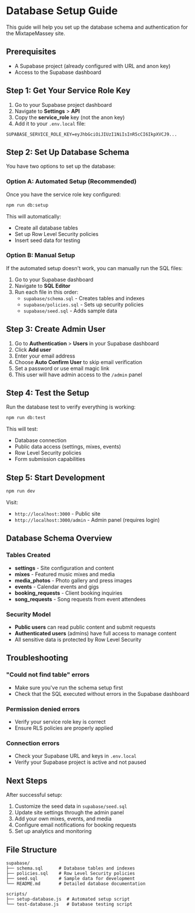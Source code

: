 # Database Setup Guide

This guide will help you set up the database schema and authentication for the MixtapeMassey site.

## Prerequisites

- A Supabase project (already configured with URL and anon key)
- Access to the Supabase dashboard

## Step 1: Get Your Service Role Key

1. Go to your Supabase project dashboard
2. Navigate to **Settings** > **API**
3. Copy the **service_role** key (not the anon key)
4. Add it to your `.env.local` file:

```env
SUPABASE_SERVICE_ROLE_KEY=eyJhbGciOiJIUzI1NiIsInR5cCI6IkpXVCJ9...
```

## Step 2: Set Up Database Schema

You have two options to set up the database:

### Option A: Automated Setup (Recommended)

Once you have the service role key configured:

```bash
npm run db:setup
```

This will automatically:
- Create all database tables
- Set up Row Level Security policies
- Insert seed data for testing

### Option B: Manual Setup

If the automated setup doesn't work, you can manually run the SQL files:

1. Go to your Supabase dashboard
2. Navigate to **SQL Editor**
3. Run each file in this order:
   - `supabase/schema.sql` - Creates tables and indexes
   - `supabase/policies.sql` - Sets up security policies
   - `supabase/seed.sql` - Adds sample data

## Step 3: Create Admin User

1. Go to **Authentication** > **Users** in your Supabase dashboard
2. Click **Add user**
3. Enter your email address
4. Choose **Auto Confirm User** to skip email verification
5. Set a password or use email magic link
6. This user will have admin access to the `/admin` panel

## Step 4: Test the Setup

Run the database test to verify everything is working:

```bash
npm run db:test
```

This will test:
- Database connection
- Public data access (settings, mixes, events)
- Row Level Security policies
- Form submission capabilities

## Step 5: Start Development

```bash
npm run dev
```

Visit:
- `http://localhost:3000` - Public site
- `http://localhost:3000/admin` - Admin panel (requires login)

## Database Schema Overview

### Tables Created

- **settings** - Site configuration and content
- **mixes** - Featured music mixes and media
- **media_photos** - Photo gallery and press images  
- **events** - Calendar events and gigs
- **booking_requests** - Client booking inquiries
- **song_requests** - Song requests from event attendees

### Security Model

- **Public users** can read public content and submit requests
- **Authenticated users** (admins) have full access to manage content
- All sensitive data is protected by Row Level Security

## Troubleshooting

### "Could not find table" errors
- Make sure you've run the schema setup first
- Check that the SQL executed without errors in the Supabase dashboard

### Permission denied errors
- Verify your service role key is correct
- Ensure RLS policies are properly applied

### Connection errors
- Check your Supabase URL and keys in `.env.local`
- Verify your Supabase project is active and not paused

## Next Steps

After successful setup:

1. Customize the seed data in `supabase/seed.sql`
2. Update site settings through the admin panel
3. Add your own mixes, events, and media
4. Configure email notifications for booking requests
5. Set up analytics and monitoring

## File Structure

```
supabase/
├── schema.sql      # Database tables and indexes
├── policies.sql    # Row Level Security policies  
├── seed.sql        # Sample data for development
└── README.md       # Detailed database documentation

scripts/
├── setup-database.js  # Automated setup script
└── test-database.js   # Database testing script
```
